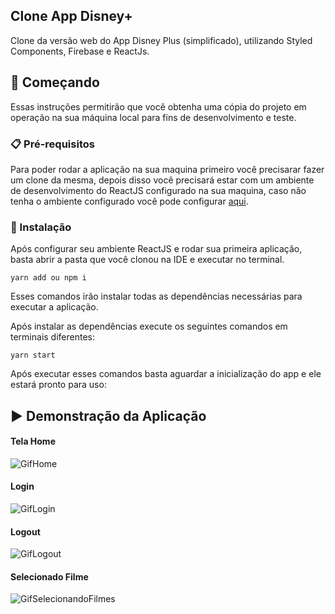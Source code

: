 <h2>Clone App Disney+</h2>

Clone da versão web do App Disney Plus (simplificado), utilizando Styled Components, Firebase e ReactJs.

## 🚀 Começando
Essas instruções permitirão que você obtenha uma cópia do projeto em operação na sua máquina local para fins de desenvolvimento e teste.

### 📋 Pré-requisitos

Para poder rodar a aplicação na sua maquina primeiro você precisarar fazer um clone da mesma, depois disso você precisará estar com um ambiente de desenvolvimento do ReactJS  configurado na sua maquina, caso não tenha o ambiente configurado você pode configurar <a href="https://pt-br.reactjs.org/">aqui</a>. 


### 🔧 Instalação

Após configurar seu ambiente ReactJS e rodar sua primeira aplicação, basta abrir a pasta que você clonou na IDE e executar no terminal.
```
yarn add ou npm i
```
Esses comandos irão instalar todas as dependências necessárias para executar a aplicação.

Após instalar as dependências execute os seguintes comandos em terminais diferentes:

```
yarn start
```
Após executar esses  comandos basta aguardar a inicialização do app e ele estará pronto para uso:






## ▶️ Demonstração da Aplicação

#### Tela Home
![GifHome](https://user-images.githubusercontent.com/22009598/117602741-cc0a4c80-b127-11eb-8e93-c4047c16d05b.gif)

#### Login
![GifLogin](https://user-images.githubusercontent.com/22009598/117602753-d593b480-b127-11eb-8dd0-8144b2312fc9.gif)

#### Logout
![GifLogout](https://user-images.githubusercontent.com/22009598/117602769-e2b0a380-b127-11eb-9402-ac8b631fe691.gif)

#### Selecionado Filme
![GifSelecionandoFilmes](https://user-images.githubusercontent.com/22009598/117602847-0673e980-b128-11eb-8130-e4a6d0aa4860.gif)


